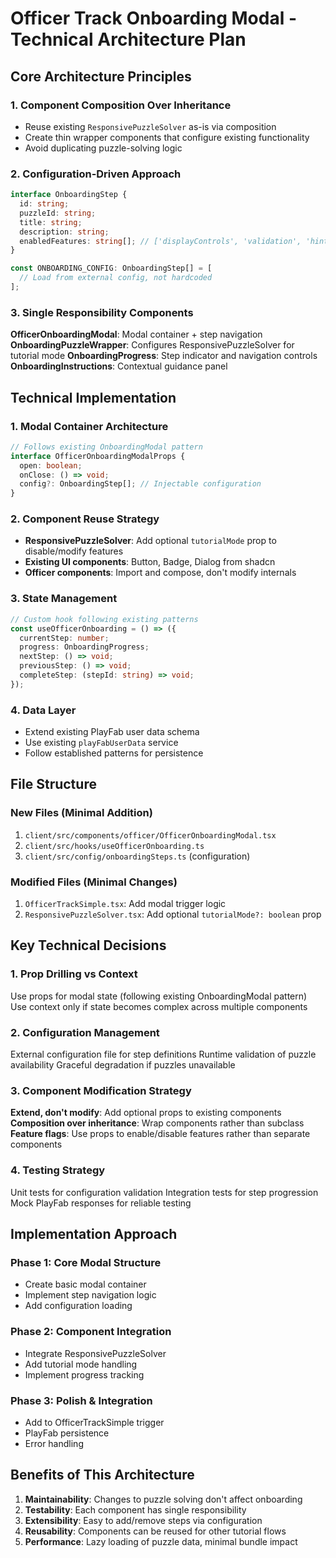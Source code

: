# Officer Track Onboarding Modal - Technical Architecture Plan

## Core Architecture Principles

### 1. Component Composition Over Inheritance
- Reuse existing `ResponsivePuzzleSolver` as-is via composition
- Create thin wrapper components that configure existing functionality
- Avoid duplicating puzzle-solving logic

### 2. Configuration-Driven Approach
```typescript
interface OnboardingStep {
  id: string;
  puzzleId: string;
  title: string;
  description: string;
  enabledFeatures: string[]; // ['displayControls', 'validation', 'hints']
}

const ONBOARDING_CONFIG: OnboardingStep[] = [
  // Load from external config, not hardcoded
];
```

### 3. Single Responsibility Components

**OfficerOnboardingModal**: Modal container + step navigation
**OnboardingPuzzleWrapper**: Configures ResponsivePuzzleSolver for tutorial mode
**OnboardingProgress**: Step indicator and navigation controls
**OnboardingInstructions**: Contextual guidance panel

## Technical Implementation

### 1. Modal Container Architecture
```typescript
// Follows existing OnboardingModal pattern
interface OfficerOnboardingModalProps {
  open: boolean;
  onClose: () => void;
  config?: OnboardingStep[]; // Injectable configuration
}
```

### 2. Component Reuse Strategy
- **ResponsivePuzzleSolver**: Add optional `tutorialMode` prop to disable/modify features
- **Existing UI components**: Button, Badge, Dialog from shadcn
- **Officer components**: Import and compose, don't modify internals

### 3. State Management
```typescript
// Custom hook following existing patterns
const useOfficerOnboarding = () => ({
  currentStep: number;
  progress: OnboardingProgress;
  nextStep: () => void;
  previousStep: () => void;
  completeStep: (stepId: string) => void;
});
```

### 4. Data Layer
- Extend existing PlayFab user data schema
- Use existing `playFabUserData` service
- Follow established patterns for persistence

## File Structure

### New Files (Minimal Addition)
1. `client/src/components/officer/OfficerOnboardingModal.tsx`
2. `client/src/hooks/useOfficerOnboarding.ts`
3. `client/src/config/onboardingSteps.ts` (configuration)

### Modified Files (Minimal Changes)
1. `OfficerTrackSimple.tsx`: Add modal trigger logic
2. `ResponsivePuzzleSolver.tsx`: Add optional `tutorialMode?: boolean` prop

## Key Technical Decisions

### 1. Prop Drilling vs Context
Use props for modal state (following existing OnboardingModal pattern)
Use context only if state becomes complex across multiple components

### 2. Configuration Management
External configuration file for step definitions
Runtime validation of puzzle availability
Graceful degradation if puzzles unavailable

### 3. Component Modification Strategy
**Extend, don't modify**: Add optional props to existing components
**Composition over inheritance**: Wrap components rather than subclass
**Feature flags**: Use props to enable/disable features rather than separate components

### 4. Testing Strategy
Unit tests for configuration validation
Integration tests for step progression
Mock PlayFab responses for reliable testing

## Implementation Approach

### Phase 1: Core Modal Structure
- Create basic modal container
- Implement step navigation logic
- Add configuration loading

### Phase 2: Component Integration  
- Integrate ResponsivePuzzleSolver
- Add tutorial mode handling
- Implement progress tracking

### Phase 3: Polish & Integration
- Add to OfficerTrackSimple trigger
- PlayFab persistence
- Error handling

## Benefits of This Architecture

1. **Maintainability**: Changes to puzzle solving don't affect onboarding
2. **Testability**: Each component has single responsibility
3. **Extensibility**: Easy to add/remove steps via configuration  
4. **Reusability**: Components can be reused for other tutorial flows
5. **Performance**: Lazy loading of puzzle data, minimal bundle impact